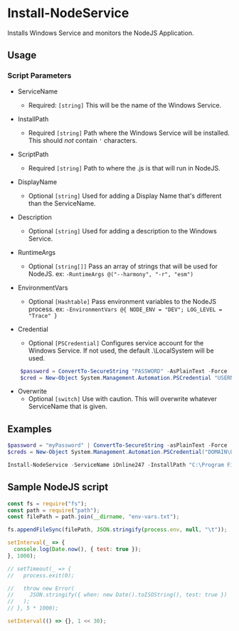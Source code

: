 # Install-NodeService
Installs Windows Service and monitors the NodeJS Application.

## Usage
### Script Parameters

- ServiceName
  - Required: `[string]` This will be the name of the Windows Service. 

- InstallPath
    - Required `[string]` Path where the Windows Service will be installed. This should *not* contain `'` characters.

- ScriptPath
    - Required `[string]` Path to where the .js is that will run in NodeJS.

- DisplayName
    - Optional `[string]` Used for adding a Display Name that's different than the ServiceName.

- Description
    - Optional `[string]` Used for adding a description to the Windows Service.

- RuntimeArgs
    - Optional `[string[]]` Pass an array of strings that will be used for NodeJS. ex: `-RuntimeArgs @("--harmony", "-r", "esm")`

- EnvironmentVars
    - Optional `[Hashtable]` Pass environment variables to the NodeJS process. ex: `-EnvironmentVars @{ NODE_ENV = "DEV"; LOG_LEVEL = "Trace" }`

- Credential
    - Optional `[PSCredential]` Configures service account for the Windows Service. If not used, the default .\LocalSystem will be used.
```powershell
    $password = ConvertTo-SecureString "PASSWORD" -AsPlainText -Force
    $cred = New-Object System.Management.Automation.PSCredential "USERNAME", $password
```

- Overwrite
    - Optional `[switch]` Use with caution. This will overwrite whatever ServiceName that is given.

## Examples
```powershell
$password = "myPassword" | ConvertTo-SecureString -asPlainText -Force
$creds = New-Object System.Management.Automation.PSCredential("DOMAIN\USERNAME", $password);

Install-NodeService -ServiceName iOnline247 -InstallPath "C:\Program Files\AAATest" -EnvironmentVars @{ stringy = 'here'; truthy = $true; number = 0 } -RuntimeArgs "--harmony" -Credential $creds -Overwrite
```

## Sample NodeJS script
```javascript
const fs = require("fs");
const path = require("path");
const filePath = path.join(__dirname, "env-vars.txt");

fs.appendFileSync(filePath, JSON.stringify(process.env, null, "\t"));

setInterval(_ => {
  console.log(Date.now(), { test: true });
}, 1000);

// setTimeout(_ => {
//   process.exit(0);

//   throw new Error(
//     JSON.stringify({ when: new Date().toISOString(), test: true })
//   );
// }, 5 * 1000);

setInterval(() => {}, 1 << 30);
```
